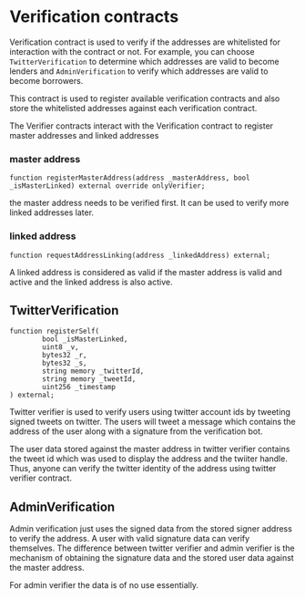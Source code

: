 # Verification contracts

Verification contract is used to verify if the addresses are whitelisted for interaction with the contract or not. For example, you can choose `TwitterVerification` to determine which addresses are valid to become lenders and `AdminVerification` to verify which addresses are valid to become borrowers.

This contract is used to register available verification contracts and also store the whitelisted addresses against each verification contract.

The Verifier contracts interact with the Verification contract to register master addresses and linked addresses

### master address

```solidity
function registerMasterAddress(address _masterAddress, bool _isMasterLinked) external override onlyVerifier;
```

the master address needs to be verified first. It can be used to verify more linked addresses later.

### linked address

```solidity
function requestAddressLinking(address _linkedAddress) external;
```

A linked address is considered as valid if the master address is valid and active and the linked address is also active.


## TwitterVerification

```solidity
function registerSelf(
        bool _isMasterLinked,
        uint8 _v,
        bytes32 _r,
        bytes32 _s,
        string memory _twitterId,
        string memory _tweetId,
        uint256 _timestamp
) external;
```

Twitter verifier is used to verify users using twitter account ids by tweeting signed tweets on twitter. The users will tweet a message which contains the address of the user along with a signature from the verification bot.

The user data stored against the master address in twitter verifier contains the tweet id which was used to display the address and the twiiter handle. Thus, anyone can verify the twitter identity of the address using twitter verifier contract.

## AdminVerification

Admin verification just uses the signed data from the stored signer address to verify the address. A user with valid signature data can verify themselves. The difference between twitter verifier and admin verifier is the mechanism of obtaining the signature data and the stored user data against the master address.

For admin verifier the data is of no use essentially.

